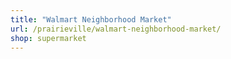 ```yaml
---
title: "Walmart Neighborhood Market"
url: /prairieville/walmart-neighborhood-market/
shop: supermarket
---
```

